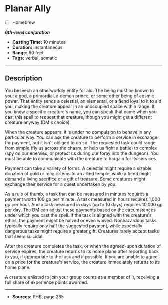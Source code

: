 # Planar Ally
- [ ] Homebrew

***6th-level conjuration***
- **Casting Time:** 10 minutes
- **Duration:** instantaneous
- **Range:** 60 feet
- **Tags:** verbal, somatic

---

## Description
You beseech an otherworldly entity for aid.
The being must be known to you: a god, a primordial, a demon prince, or some other being of cosmic power.
That entity sends a celestial, an elemental, or a fiend loyal to it to aid you, making the creature appear in an unoccupied space within range.
If you know a specific creature's name, you can speak that name when you cast this spell to request that creature, though you might get a different creature anyway (DM's choice).

When the creature appears, it is under no compulsion to behave in any particular way.
You can ask the creature to perform a service in exchange for payment, but it isn't obliged to do so.
The requested task could range from simple (fly us across the chasm, or help us fight a battle) to complex (spy on our enemies, or protect us during our foray into the dungeon).
You must be able to communicate with the creature to bargain for its services.

Payment can take a variety of forms.
A celestial might require a sizable donation of gold or magic items to an allied temple, while a fiend might demand a living sacrifice or a gift of treasure.
Some creatures might exchange their service for a quest undertaken by you.

As a rule of thumb, a task that can be measured in minutes requires a payment worth 100 gp per minute.
A task measured in hours requires 1,000 gp per hour.
And a task measured in days (up to 10 days) requires 10,000 gp per day.
The DM can adjust these payments based on the circumstances under which you cast the spell.
If the task is aligned with the creature's ethos, the payment might be halved or even waived.
Nonhazardous tasks typically require only half the suggested payment, while especially dangerous tasks might require a greater gift.
Creatures rarely accept tasks that seem suicidal.

After the creature completes the task, or when the agreed-upon duration of service expires, the creature returns to its home plane after reporting back to you, if appropriate to the task and if possible.
If you are unable to agree on a price for the creature's service, the creature immediately returns to its home plane.

A creature enlisted to join your group counts as a member of it, receiving a full share of experience points awarded.

---

- **Sources:** PHB, page 265
